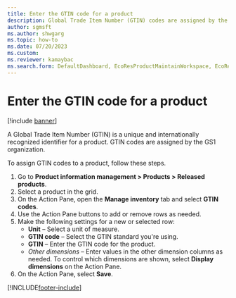 ```yaml
--- 
title: Enter the GTIN code for a product
description: Global Trade Item Number (GTIN) codes are assigned by the GS1 organization, including a step-by-step process for assigning GTIN codes. 
author: sgmsft
ms.author: shwgarg
ms.topic: how-to
ms.date: 07/20/2023
ms.custom:
ms.reviewer: kamaybac   
ms.search.form: DefaultDashboard, EcoResProductMaintainWorkspace, EcoResProductOpenCasesFormPart, EcoResProductDetailsExtended, InventItemGTIN, UnitOfMeasureLookup 
---
```


# Enter the GTIN code for a product

[!include [banner](../../includes/banner.md)]

A Global Trade Item Number (GTIN) is a unique and internationally recognized identifier for a product. GTIN codes are assigned by the GS1 organization.

To assign GTIN codes to a product, follow these steps.

1. Go to **Product information management \> Products \> Released products**.
1. Select a product in the grid.
1. On the Action Pane, open the **Manage inventory** tab and select **GTIN codes**.
1. Use the Action Pane buttons to add or remove rows as needed.
1. Make the following settings for a new or selected row:
    - **Unit** – Select a unit of measure.
    - **GTIN code** – Select the GTIN standard you're using.
    - **GTIN** – Enter the GTIN code for the product.
    - *Other dimensions* – Enter values in the other dimension columns as needed. To control which dimensions are shown, select **Display dimensions** on the Action Pane.
1. On the Action Pane, select **Save**.

[!INCLUDE[footer-include](../../../includes/footer-banner.md)]